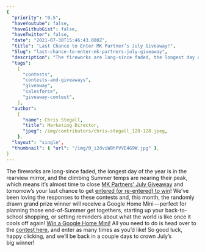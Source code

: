 ```yaml
---
{
  "priority": "0.5",
  "haveYoutube": false,
  "haveGithubGist": false,
  "haveTwitter": false,
  "date": "2021-07-30T15:46:43.000Z",
  "title": "Last Chance to Enter MK Partner’s July Giveaway!",
  "Slug": "last-chance-to-enter-mk-partners-july-giveaway",
  "description": "The fireworks are long-since faded, the longest day of the year is in the rearview mirror, and the climbing Summer temps are nearing their peak, which means it’s almost time to close the July Giveaway and tomorrow’s your last chance to get entered (or re-entered) to win!",
  "tags":
    [
      "contests",
      "contests-and-giveaways",
      "giveaway",
      "salesforce",
      "giveaway-contest",
    ],
  "author":
    {
      "name": Chris Stegall,
      "title": Marketing Director,
      "jpeg": /img/contributors/chris-stegall_128-128.jpeg,
    },
  "layout": "single",
  "thumbnail": { "url": "/img/0_i2dviW8hPVVE4G9W.jpg" },
}
---
```


The fireworks are long-since faded, the longest day of the year is in the rearview mirror, and the climbing Summer temps are nearing their peak, which means it’s almost time to close [MK Partners’ July Giveaway](https://gleam.io/sCpsF/mk-partners-july-giveaway) and tomorrow’s your last chance to get [entered (or re-entered) to win](https://gleam.io/sCpsF/mk-partners-july-giveaway)!
We’ve been loving the responses to these contests and, this month, the randomly drawn grand prize winner will receive a Google Home Mini — perfect for planning those end-of-Summer get togethers, starting up your back-to-school shopping, or setting reminders about what the world is like once it cools off again!
[Win a Google Home Mini!](https://gleam.io/sCpsF/mk-partners-july-giveaway)
All you need to do is head over to the [contest here](https://gleam.io/sCpsF/mk-partners-july-giveaway), and enter as many times as you’d like!
So good luck, happy clicking, and we’ll be back in a couple days to crown July’s big winner!

